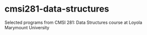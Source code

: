 # cmsi281-data-structures
Selected programs from CMSI 281: Data Structures course at Loyola Marymount University
